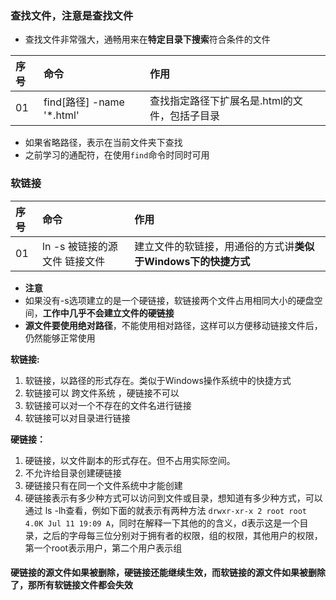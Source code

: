 ### 查找文件，注意是查找文件
- 查找文件非常强大，通畅用来在**特定目录下搜索**符合条件的文件  

|序号 | 命令 | 作用 |
|:--- | :--- | :--- |
| 01 | find[路径] -name '*.html' | 查找指定路径下扩展名是.html的文件，包括子目录 |

- 如果省略路径，表示在当前文件夹下查找
- 之前学习的通配符，在使用`find`命令时同时可用

### 软链接
|序号|命令|作用|
|:---|:---|:---|
|01|ln -s 被链接的源文件 链接文件|建立文件的软链接，用通俗的方式讲**类似于Windows下的快捷方式**|
- **注意**
- 如果没有-s选项建立的是一个硬链接，软链接两个文件占用相同大小的硬盘空间，**工作中几乎不会建立文件的硬链接**
- **源文件要使用绝对路径**，不能使用相对路径，这样可以方便移动链接文件后，仍然能够正常使用

**软链接:**

1. 软链接，以路径的形式存在。类似于Windows操作系统中的快捷方式
2. 软链接可以 跨文件系统 ，硬链接不可以
3. 软链接可以对一个不存在的文件名进行链接
4. 软链接可以对目录进行链接

**硬链接：**
1. 硬链接，以文件副本的形式存在。但不占用实际空间。
2. 不允许给目录创建硬链接
3. 硬链接只有在同一个文件系统中才能创建
4. 硬链接表示有多少种方式可以访问到文件或目录，想知道有多少种方式，可以通过 ls -lh查看，例如下面的就表示有两种方法
`drwxr-xr-x 2 root root 4.0K Jul 11 19:09 A`，同时在解释一下其他的的含义，d表示这是一个目录，之后的字母每三位分别对于拥有者的权限，组的权限，其他用户的权限，第一个root表示用户，第二个用户表示组

#### 硬链接的源文件如果被删除，硬链接还能继续生效，而软链接的源文件如果被删除了，那所有软链接文件都会失效
